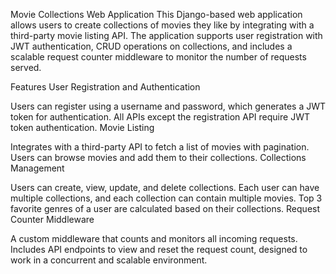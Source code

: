 Movie Collections Web Application
This Django-based web application allows users to create collections of movies they like by integrating with a third-party movie listing API. The application supports user registration with JWT authentication, CRUD operations on collections, and includes a scalable request counter middleware to monitor the number of requests served.

Features
User Registration and Authentication

Users can register using a username and password, which generates a JWT token for authentication.
All APIs except the registration API require JWT token authentication.
Movie Listing

Integrates with a third-party API to fetch a list of movies with pagination.
Users can browse movies and add them to their collections.
Collections Management

Users can create, view, update, and delete collections.
Each user can have multiple collections, and each collection can contain multiple movies.
Top 3 favorite genres of a user are calculated based on their collections.
Request Counter Middleware

A custom middleware that counts and monitors all incoming requests.
Includes API endpoints to view and reset the request count, designed to work in a concurrent and scalable environment.
